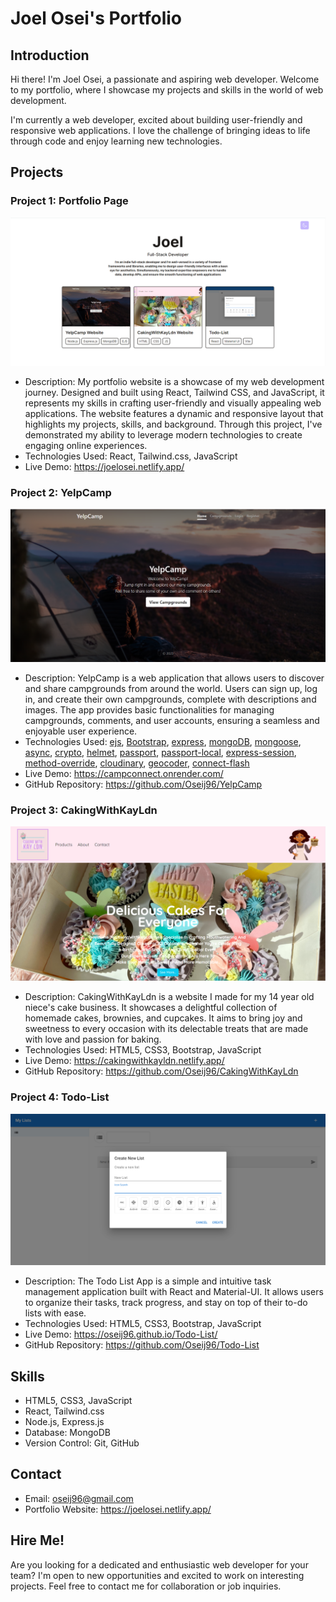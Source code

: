 # Joel Osei's Portfolio



## Introduction

Hi there! I'm Joel Osei, a passionate and aspiring web developer. Welcome to my portfolio, where I showcase my projects and skills in the world of web development.

I'm currently a web developer, excited about building user-friendly and responsive web applications. I love the challenge of bringing ideas to life through code and enjoy learning new technologies.

## Projects

### Project 1: Portfolio Page
![Project 1](./public/assets/my-portfolio-1.png)

- Description: My portfolio website is a showcase of my web development journey. Designed and built using React, Tailwind CSS, and JavaScript, it represents my skills in crafting user-friendly and visually appealing web applications. The website features a dynamic and responsive layout that highlights my projects, skills, and background. Through this project, I've demonstrated my ability to leverage modern technologies to create engaging online experiences.
- Technologies Used: React, Tailwind.css, JavaScript
- Live Demo: https://joelosei.netlify.app/
### Project 2: YelpCamp
![Project 2](./public/assets/YelpCamp.png)

- Description: YelpCamp is a web application that allows users to discover and share campgrounds from around the world. Users can sign up, log in, and create their own campgrounds, complete with descriptions and images. The app provides basic functionalities for managing campgrounds, comments, and user accounts, ensuring a seamless and enjoyable user experience.
- Technologies Used: [ejs](http://ejs.co/), [Bootstrap](https://getbootstrap.com/docs/3.3/), [express](https://expressjs.com/), [mongoDB](https://www.mongodb.com/), [mongoose](http://mongoosejs.com/), [async](http://caolan.github.io/async/), [crypto](https://nodejs.org/api/crypto.html#crypto_crypto), [helmet](https://helmetjs.github.io/), [passport](http://www.passportjs.org/), [passport-local](https://github.com/jaredhanson/passport-local#passport-local), [express-session](https://github.com/expressjs/session#express-session), [method-override](https://github.com/expressjs/method-override#method-override), [cloudinary](https://cloudinary.com/), [geocoder](https://github.com/wyattdanger/geocoder#geocoder), [connect-flash](https://github.com/jaredhanson/connect-flash#connect-flash)
- Live Demo: https://campconnect.onrender.com/
- GitHub Repository: https://github.com/Oseij96/YelpCamp

### Project 3: CakingWithKayLdn
![Project 3](./public/assets/CakingWithKayLdn.png)

- Description: CakingWithKayLdn is a website I made for my 14 year old niece's cake business. It showcases a delightful collection of homemade cakes, brownies, and cupcakes. It aims to bring joy and sweetness to every occasion with its delectable treats that are made with love and passion for baking.
- Technologies Used: HTML5, CSS3, Bootstrap, JavaScript
- Live Demo: https://cakingwithkayldn.netlify.app/
- GitHub Repository: https://github.com/Oseij96/CakingWithKayLdn

### Project 4: Todo-List
![Project 4](./public/assets/TodoList.png)

- Description: The Todo List App is a simple and intuitive task management application built with React and Material-UI. It allows users to organize their tasks, track progress, and stay on top of their to-do lists with ease.
- Technologies Used: HTML5, CSS3, Bootstrap, JavaScript
- Live Demo: https://oseij96.github.io/Todo-List/
- GitHub Repository: https://github.com/Oseij96/Todo-List



## Skills

- HTML5, CSS3, JavaScript
- React, Tailwind.css
- Node.js, Express.js
- Database: MongoDB
- Version Control: Git, GitHub

## Contact

- Email: oseij96@gmail.com
- Portfolio Website: https://joelosei.netlify.app/

## Hire Me!

Are you looking for a dedicated and enthusiastic web developer for your team? I'm open to new opportunities and excited to work on interesting projects. Feel free to contact me for collaboration or job inquiries.
